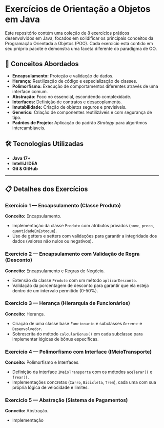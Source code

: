 # Exercícios de Orientação a Objetos em Java

Este repositório contém uma coleção de 8 exercícios práticos desenvolvidos em Java, focados em solidificar os principais conceitos da Programação Orientada a Objetos (POO). Cada exercício está contido em seu próprio pacote e demonstra uma faceta diferente do paradigma de OO.

## 🚀 Conceitos Abordados

-   **Encapsulamento:** Proteção e validação de dados.
-   **Herança:** Reutilização de código e especialização de classes.
-   **Polimorfismo:** Execução de comportamentos diferentes através de uma interface comum.
-   **Abstração:** Foco no essencial, escondendo complexidade.
-   **Interfaces:** Definição de contratos e desacoplamento.
-   **Imutabilidade:** Criação de objetos seguros e previsíveis.
-   **Generics:** Criação de componentes reutilizáveis e com segurança de tipo.
-   **Padrões de Projeto:** Aplicação do padrão *Strategy* para algoritmos intercambiáveis.

## 🛠️ Tecnologias Utilizadas

-   **Java 17+**
-   **IntelliJ IDEA**
-   **Git & GitHub**

---

## 📋 Detalhes dos Exercícios

### Exercício 1 — Encapsulamento (Classe Produto)
**Conceito:** Encapsulamento.
-   Implementação da classe `Produto` com atributos privados (`nome`, `preco`, `quantidadeEmEstoque`).
-   Uso de getters e setters com validações para garantir a integridade dos dados (valores não nulos ou negativos).

### Exercício 2 — Encapsulamento com Validação de Regra (Desconto)
**Conceito:** Encapsulamento e Regras de Negócio.
-   Extensão da classe `Produto` com um método `aplicarDesconto`.
-   Validação da porcentagem de desconto para garantir que ela esteja dentro de um intervalo permitido (0-50%).

### Exercício 3 — Herança (Hierarquia de Funcionários)
**Conceito:** Herança.
-   Criação de uma classe base `Funcionario` e subclasses `Gerente` e `Desenvolvedor`.
-   Sobrescrita do método `calcularBonus()` em cada subclasse para implementar lógicas de bônus específicas.

### Exercício 4 — Polimorfismo com Interface (IMeioTransporte)
**Conceito:** Polimorfismo e Interfaces.
-   Definição da interface `IMeioTransporte` com os métodos `acelerar()` e `frear()`.
-   Implementações concretas (`Carro`, `Bicicleta`, `Trem`), cada uma com sua própria lógica de velocidade e limites.

### Exercício 5 — Abstração (Sistema de Pagamentos)
**Conceito:** Abstração.
-   Implementação
